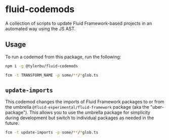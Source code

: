 # fluid-codemods

A collection of scripts to update Fluid Framework-based projects in an automated way using the JS AST.

## Usage

To run a codemod from this package, run the following:

```bash
npm i -g @tylerbu/fluid-codemods

fcm -t TRANSFORM_NAME -p some/**/*glob.ts
```

## `update-imports`

This codemod changes the imports of Fluid Framework packages to or from the umbrella
`@fluid-experimental/fluid-framework` package (aka the "uber-package"). This allows you to use the umbrella package for
simplicity during development but switch to individual packages as needed in the future.

```bash
fcm -t update-imports -p some/**/*glob.ts
```
